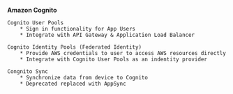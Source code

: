 **Amazon Cognito**

    Cognito User Pools
        * Sign in functionality for App Users
        * Integrate with API Gateway & Application Load Balancer

    Cognito Identity Pools (Federated Identity)
        * Provide AWS credentials to user to access AWS resources directly
        * Integrate with Cognito User Pools as an indentity provider

    Congnito Sync
        * Synchronize data from device to Cognito
        * Deprecated replaced with AppSync